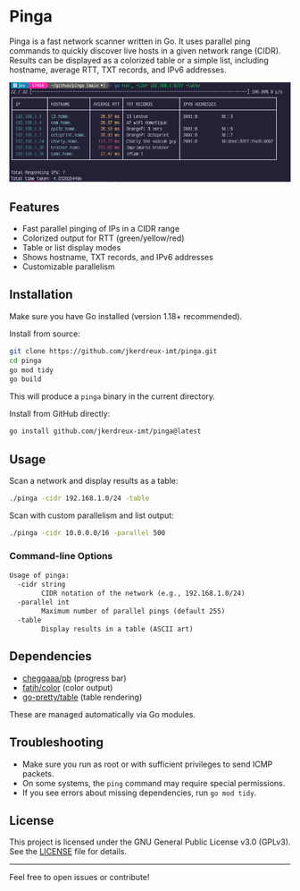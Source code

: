 # Pinga

Pinga is a fast network scanner written in Go. It uses parallel ping
commands to quickly discover live hosts in a given network range (CIDR).
Results can be displayed as a colorized table or a simple list, including
hostname, average RTT, TXT records, and IPv6 addresses.

![Pinga](./shot.png)

## Features

- Fast parallel pinging of IPs in a CIDR range
- Colorized output for RTT (green/yellow/red)
- Table or list display modes
- Shows hostname, TXT records, and IPv6 addresses
- Customizable parallelism

## Installation

Make sure you have Go installed (version 1.18+ recommended).

Install from source:

```sh
git clone https://github.com/jkerdreux-imt/pinga.git
cd pinga
go mod tidy
go build
```

This will produce a `pinga` binary in the current directory.

Install from GitHub directly:

```sh
go install github.com/jkerdreux-imt/pinga@latest
```

## Usage

Scan a network and display results as a table:

```sh
./pinga -cidr 192.168.1.0/24 -table
```

Scan with custom parallelism and list output:

```sh
./pinga -cidr 10.0.0.0/16 -parallel 500
```

### Command-line Options

```
Usage of pinga:
  -cidr string
        CIDR notation of the network (e.g., 192.168.1.0/24)
  -parallel int
        Maximum number of parallel pings (default 255)
  -table
        Display results in a table (ASCII art)
```

## Dependencies

- [cheggaaa/pb](https://github.com/cheggaaa/pb) (progress bar)
- [fatih/color](https://github.com/fatih/color) (color output)
- [go-pretty/table](https://github.com/jedib0t/go-pretty) (table rendering)

These are managed automatically via Go modules.

## Troubleshooting

- Make sure you run as root or with sufficient privileges to send ICMP
  packets.
- On some systems, the `ping` command may require special permissions.
- If you see errors about missing dependencies, run `go mod tidy`.

## License

This project is licensed under the GNU General Public License v3.0 (GPLv3).
See the [LICENSE](./LICENSE) file for details.

---

Feel free to open issues or contribute!
